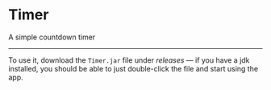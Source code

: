 # Timer
A simple countdown timer

----

To use it, download the `Timer.jar` file under *releases* — if you have a jdk installed, you should be able to just double-click the file and start using the app.
